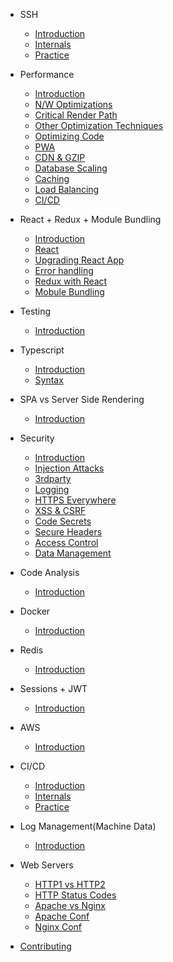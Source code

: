 - SSH

  - [Introduction](ssh/intro_ssh.md)
  - [Internals](ssh/internals_ssh.md)
  - [Practice](ssh/practice_ssh.md)

- Performance

  - [Introduction](performance/intro_performance.md)
  - [N/W Optimizations](performance/network_performance.md)
  - [Critical Render Path](performance/path_performance.md)
  - [Other Optimization Techniques](performance/others.md)
  - [Optimizing Code](performance/code.md)
  - [PWA](performance/pwa.md)
  - [CDN & GZIP](performance/cdn.md)
  - [Database Scaling](performance/db.md)
  - [Caching](performance/caching.md)
  - [Load Balancing](performance/load_balancing.md)
  - [CI/CD](performance/cicd.md)

- React + Redux + Module Bundling
  - [Introduction](react/intro_react.md)
  - [React](react/react.md)
  - [Upgrading React App](react/upgrade_react.md)
  - [Error handling](react/error_handling.md)
  - [Redux with React](react/redux.md)
  - [Mobule Bundling](react/webpack.md)

- Testing
  - [Introduction](testing/intro.md)

- Typescript
  - [Introduction](typescript/index.md)
  - [Syntax](typescript/syntax.md)

- SPA vs Server Side Rendering
  - [Introduction](spa_ssr/index.md)

- Security
  - [Introduction](security/intro.md)
  - [Injection Attacks](security/injections.md)
  - [3rdparty](security/3rdparty.md)
  - [Logging](security/logging.md)
  - [HTTPS Everywhere](security/https.md)
  - [XSS & CSRF](security/xss_csrf.md)
  - [Code Secrets](security/code_secrets.md)
  - [Secure Headers](security/secure_headers.md)
  - [Access Control](security/access_control.md)
  - [Data Management](security/data_management.md)

- Code Analysis
  - [Introduction](code/index.md)

- Docker
  - [Introduction](docker/index.md)

- Redis
  - [Introduction](redis/intro.md)

- Sessions + JWT
  - [Introduction](sessions/intro.md)

- AWS
  - [Introduction](aws/intro.md)

- CI/CD
  - [Introduction](intro_performance.md)
  - [Internals](internals_performance.md)
  - [Practice](practice_performance.md)

- Log Management(Machine Data)
  - [Introduction](log/resources.md)

- Web Servers
  - [HTTP1 vs HTTP2](servers/http.md)
  - [HTTP Status Codes](servers/http_status.md)
  - [Apache vs Nginx](servers/diff.md)
  - [Apache Conf](servers/apache.md)
  - [Nginx Conf](servers/nginx.md)


- [Contributing](contribution/index.md)